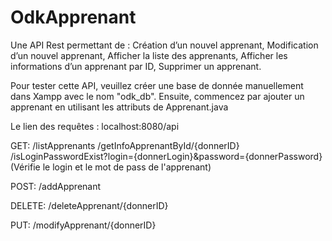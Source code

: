 # OdkApprenant
Une API Rest permettant de :
Création d’un nouvel apprenant,
Modification d’un nouvel apprenant,
Afficher la liste des apprenants,
Afficher les informations d’un apprenant par ID,
Supprimer un apprenant.

Pour tester cette API, veuillez créer une base de donnée manuellement dans Xampp avec le nom "odk_db".
Ensuite, commencez par ajouter un apprenant en utilisant les attributs de Apprenant.java

Le lien des requêtes : localhost:8080/api

  GET:
    /listApprenants
    /getInfoApprenantById/{donnerID}
    /isLoginPasswordExist?login={donnerLogin}&password={donnerPassword} (Vérifie le login et le mot de pass de l'apprenant)
    
  POST:
    /addApprenant
   
  DELETE:
    /deleteApprenant/{donnerID}
  
  PUT:
    /modifyApprenant/{donnerID}
    
